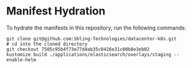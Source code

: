 # Manifest Hydration

To hydrate the manifests in this repository, run the following commands:

```shell
git clone git@github.com:Sbling-Technologies/datacenter-k8s.git
# cd into the cloned directory
git checkout 7505c95b4f73e77d4ab35c0426e31c00b8e3eb02
kustomize build ./applications/elasticsearch/overlays/staging --enable-helm
```
